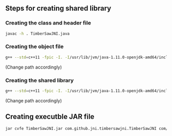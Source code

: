 ## Steps for creating shared library

### Creating the class and header file
```bash
javac -h . TimberSawJNI.java
```

### Creating the object file
```bash 
g++ --std=c++11 -fpic -I. -I/usr/lib/jvm/java-1.11.0-openjdk-amd64/include -I/usr/lib/jvm/java-1.11.0-openjdk-amd64/include/linux -c -I /scratch1/pkadam/TimberSaw2021/include/ -I/scratch1/pkadam/TimberSaw2021/build/ -I/scratch1/pkadam/TimberSaw2021 TimberSawJNI.cpp -o TimberSawJNI.o
```
(Change path accordingly)

### Creating the shared library
```bash
g++ --std=c++11 -fpic -I. -I/usr/lib/jvm/java-1.11.0-openjdk-amd64/include -I/usr/lib/jvm/java-1.11.0-openjdk-amd64/include/linux -c -I /scratch1/pkadam/TimberSaw2021/include/ -I/scratch1/pkadam/TimberSaw2021/build/ 
```
(Change path accordingly)

## Creating executble JAR file
```bash
jar cvfe TimberSawJNI.jar com.github.jni.timbersawjni.TimberSawJNI com/github/jni/timbersawjni/*.class
```
